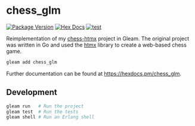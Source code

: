 # chess_glm

[![Package Version](https://img.shields.io/hexpm/v/chess_glm)](https://hex.pm/packages/chess_glm)
[![Hex Docs](https://img.shields.io/badge/hex-docs-ffaff3)](https://hexdocs.pm/chess_glm/)
[![test](https://github.com/Qinbeans/chess-glm/actions/workflows/test.yml/badge.svg)](https://github.com/Qinbeans/chess-glm/actions/workflows/test.yml)

Reimplementation of my [chess-htmx](https://github.com/Qinbeans/chess-htmx) project in Gleam. The original project was written in Go and used the [htmx](https://htmx.org/) library to create a web-based chess game.

```sh
gleam add chess_glm
```

Further documentation can be found at <https://hexdocs.pm/chess_glm>.

## Development

```sh
gleam run   # Run the project
gleam test  # Run the tests
gleam shell # Run an Erlang shell
```
